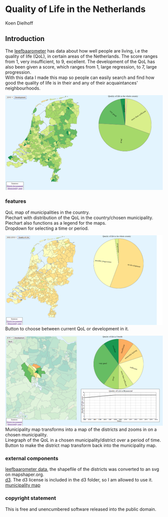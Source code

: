 # Quality of Life in the Netherlands
Koen Dielhoff

## Introduction
The [leefbaarometer](https://data.overheid.nl/data/dataset/leefbaarometer-2-0---meting-2016) has data about how well people are living, i.e the quality of life (QoL), in certain areas of the Netherlands. The score ranges from 1, very insufficient, to 9, excellent. The development of the QoL has also been given a score, which ranges from 1, large regression, to 7, large progression.  
With this data I made this map so people can easily search and find how good the quality of life is in their and any of their acquaintances' neighbourhoods.

![missing picture](https://github.com/koenkoen1/minorproject/blob/master/doc/entry.png)

### features
QoL map of municipalities in the country.  
Piechart with distribution of the QoL in the country/chosen municipality.  
Piechart also functions as a legend for the maps.  
Dropdown for selecting a time or period.  

![missing picture](https://github.com/koenkoen1/minorproject/blob/master/doc/development.png)  
Button to choose between current QoL or development in it.  

![missing picture](https://github.com/koenkoen1/minorproject/blob/master/doc/zoomed.png)  
Municipality map transforms into a map of the districts and zooms in on a chosen municipality.  
Linegraph  of the QoL in a chosen municipality/district over a period of time.  
Button to make the district map transform back into the municipality map.  

### external components
[leefbaarometer data](https://data.overheid.nl/data/dataset/leefbaarometer-2-0---meting-2016), the shapefile of the districts was converted to an svg on mapshaper.org.  
[d3](https://github.com/d3/d3). The d3 license is included in the d3 folder, so I am allowed to use it.  
[municipality map](https://upload.wikimedia.org/wikipedia/commons/b/b7/Nederland_gemeenten_2016.svg)  

### copyright statement
This is free and unencumbered software released into the public domain.
